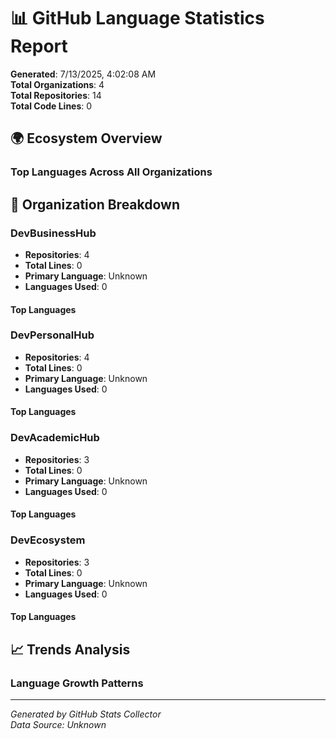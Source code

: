 # 📊 GitHub Language Statistics Report

**Generated**: 7/13/2025, 4:02:08 AM  
**Total Organizations**: 4  
**Total Repositories**: 14  
**Total Code Lines**: 0

## 🌍 Ecosystem Overview

### Top Languages Across All Organizations


## 🏢 Organization Breakdown


### DevBusinessHub
- **Repositories**: 4
- **Total Lines**: 0
- **Primary Language**: Unknown
- **Languages Used**: 0

#### Top Languages



### DevPersonalHub
- **Repositories**: 4
- **Total Lines**: 0
- **Primary Language**: Unknown
- **Languages Used**: 0

#### Top Languages



### DevAcademicHub
- **Repositories**: 3
- **Total Lines**: 0
- **Primary Language**: Unknown
- **Languages Used**: 0

#### Top Languages



### DevEcosystem
- **Repositories**: 3
- **Total Lines**: 0
- **Primary Language**: Unknown
- **Languages Used**: 0

#### Top Languages



## 📈 Trends Analysis


### Language Growth Patterns



---

*Generated by GitHub Stats Collector*  
*Data Source: Unknown*
